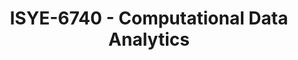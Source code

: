 ---
layout: course
title: ISYE-6740 - Computational Data Analytics
aliases: 
course_id: ISYE-6740
permalink: /ISYE-6740/
---